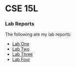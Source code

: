 # CSE 15L

### Lab Reports
The following are my lab reports:
* [Lab One](https://aleyu0.github.io/cse15l-lab-reports/labone.html)
* [Lab Two](https://aleyu0.github.io/cse15l-lab-reports/labtwo.html)
* [Lab Three](https://aleyu0.github.io/cse15l-lab-reports/labthree.html)
* [Lab Four](https://aleyu0.github.io/cse15l-lab-reports/labfour.html)
